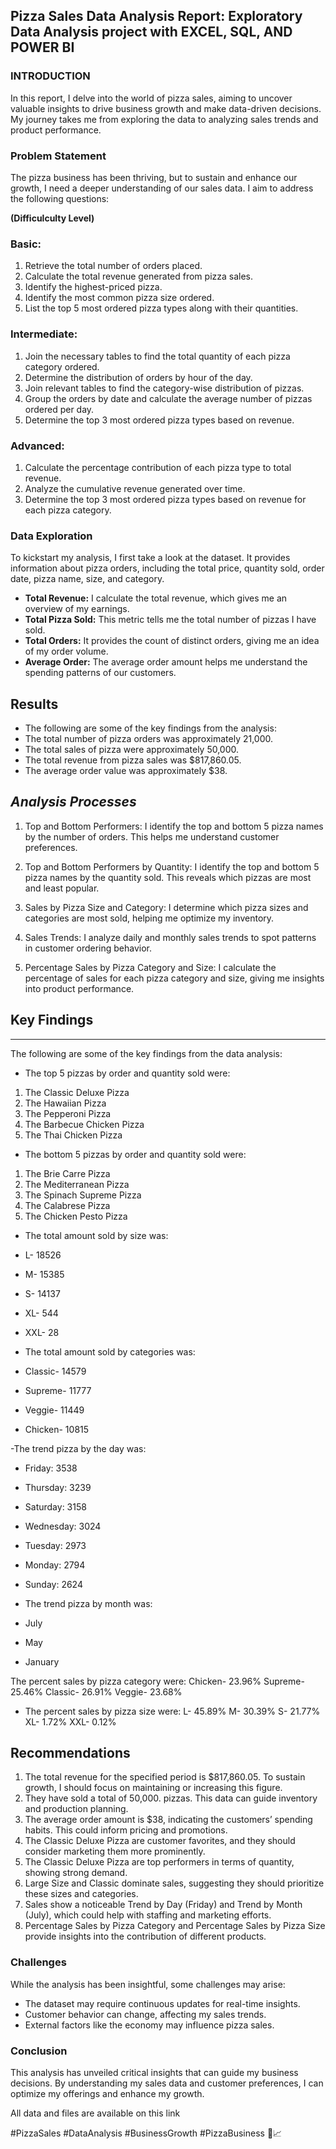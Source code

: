 ## Pizza Sales Data Analysis Report: Exploratory Data Analysis project with EXCEL, SQL, AND POWER BI

### INTRODUCTION
In this report, I delve into the world of pizza sales, aiming to uncover valuable insights to drive business growth and make data-driven decisions. My journey takes me from exploring the data to analyzing sales trends and product performance.

### Problem Statement
The pizza business has been thriving, but to sustain and enhance our growth, I need a deeper understanding of our sales data. I aim to address the following questions:


**(Difficulculty Level)**
### Basic: 
1. Retrieve the total number of orders placed.
2. Calculate the total revenue generated from pizza sales.
3. Identify the highest-priced pizza.
4. Identify the most common pizza size ordered.
5. List the top 5 most ordered pizza types along with their quantities.


### Intermediate:
1. Join the necessary tables to find the total quantity of each pizza category ordered.
2. Determine the distribution of orders by hour of the day.
3. Join relevant tables to find the category-wise distribution of pizzas.
4. Group the orders by date and calculate the average number of pizzas ordered per day.
5. Determine the top 3 most ordered pizza types based on revenue.

### Advanced:
1. Calculate the percentage contribution of each pizza type to total revenue.
2. Analyze the cumulative revenue generated over time.
3. Determine the top 3 most ordered pizza types based on revenue for each pizza category.

### Data Exploration
To kickstart my analysis, I first take a look at the dataset. It provides information about pizza orders, including the total price, quantity sold, order date, pizza name, size, and category.

- **Total Revenue:** I calculate the total revenue, which gives me an overview of my earnings.
- **Total Pizza Sold:** This metric tells me the total number of pizzas I have sold.
- **Total Orders:** It provides the count of distinct orders, giving me an idea of my order volume.
- **Average Order:** The average order amount helps me understand the spending patterns of our customers.


## Results

- The following are some of the key findings from the analysis:
- The total number of pizza orders was approximately 21,000.
- The total sales of pizza were approximately 50,000.
- The total revenue from pizza sales was $817,860.05.
- The average order value was approximately $38.

## _Analysis Processes_
1. Top and Bottom Performers: I identify the top and bottom 5 pizza names by the number of orders. This helps me understand customer preferences.

2. Top and Bottom Performers by Quantity: I identify the top and bottom 5 pizza names by the quantity sold. This reveals which pizzas are most and least popular.

3. Sales by Pizza Size and Category: I determine which pizza sizes and categories are most sold, helping me optimize my inventory.

4. Sales Trends: I analyze daily and monthly sales trends to spot patterns in customer ordering behavior.

5. Percentage Sales by Pizza Category and Size: I calculate the percentage of sales for each pizza category and size, giving me insights into product performance.


## Key Findings
---
The following are some of the key findings from the data analysis:

- The top 5 pizzas by order and quantity sold were:
1. The Classic Deluxe Pizza
2. The Hawaiian Pizza
3. The Pepperoni Pizza
4. The Barbecue Chicken Pizza
5. The Thai Chicken Pizza

- The bottom 5 pizzas by order and quantity sold were:
1. The Brie Carre Pizza
2. The Mediterranean Pizza
3. The Spinach Supreme Pizza
4. The Calabrese Pizza
5. The Chicken Pesto Pizza

- The total amount sold by size was:
- L- 18526
- M- 15385
- S- 14137
- XL- 544
- XXL- 28

- The total amount sold by categories was:
- Classic- 14579
- Supreme- 11777
- Veggie- 11449
- Chicken- 10815

-The trend pizza by the day was:
- Friday: 3538
- Thursday: 3239
- Saturday: 3158
- Wednesday: 3024
- Tuesday: 2973
- Monday: 2794
- Sunday: 2624

- The trend pizza by month was:
- July
- May
- January

The percent sales by pizza category were:
Chicken- 23.96%
Supreme- 25.46%
Classic- 26.91%
Veggie- 23.68%

- The percent sales by pizza size were:
L- 45.89%
M- 30.39%
S- 21.77%
XL- 1.72%
XXL- 0.12%

## Recommendations
1. The total revenue for the specified period is $817,860.05. To sustain growth, I should focus on maintaining or increasing this figure.
2. They have sold a total of 50,000. pizzas. This data can guide inventory and production planning.
3. The average order amount is $38, indicating the customers’ spending habits. This could inform pricing and promotions.
4. The Classic Deluxe Pizza are customer favorites, and they should consider marketing them more prominently.
5. The Classic Deluxe Pizza are top performers in terms of quantity, showing strong demand.
6. Large Size and Classic dominate sales, suggesting they should prioritize these sizes and categories.
7. Sales show a noticeable Trend by Day (Friday) and Trend by Month (July), which could help with staffing and marketing efforts.
8. Percentage Sales by Pizza Category and Percentage Sales by Pizza Size provide insights into the contribution of different products.

### Challenges
While the analysis has been insightful, some challenges may arise:

- The dataset may require continuous updates for real-time insights.
- Customer behavior can change, affecting my sales trends.
- External factors like the economy may influence pizza sales.

### Conclusion
This analysis has unveiled critical insights that can guide my business decisions. By understanding my sales data and customer preferences, I can optimize my offerings and enhance my growth.

All data and files are available on this link

#PizzaSales #DataAnalysis #BusinessGrowth #PizzaBusiness 🍕📈
